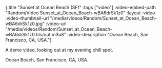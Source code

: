 {:title "Sunset at Ocean Beach (SF)"
 :tags ["video"]
 :video-embed-path "Random/Video Sunset_at_Ocean_Beach-wBA6drSk1z0"
 :layout :video
 :video-thumbnail-url "/media/videos/Random/Sunset_at_Ocean_Beach-wBA6drSk1z0.jpg"
 :video-url "/media/videos/Random/Sunset_at_Ocean_Beach-wBA6drSk1z0.hls/out.m3u8"
 :video-description "Ocean Beach, San Francisco, CA, USA."}

A demo video, looking out at my evening chill spot.

Ocean Beach, San Francisco, CA, USA.
